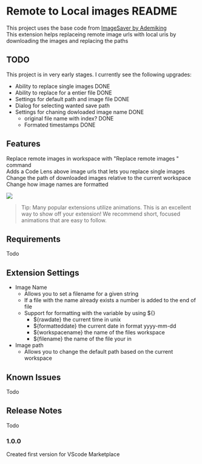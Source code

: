 # Remote to Local images README
This project uses the base code from [ImageSaver by Ademiking](https://github.com/Ademking/imgsaver) <br>
This extension helps replaceing remote image urls with local uris by downloading the images and replacing the paths

## TODO

This project is in very early stages. I currently see the following upgrades:
- Ability to replace single images DONE
- Ability to replace for a entier file DONE
- Settings for default path and image file DONE
- Dialog for selecting wanted save path
- Settings for chaning dowloaded image name DONE
  - original file name with index? DONE
  - Formated timestamps DONE

## Features

Replace remote images in workspace with "Replace remote images " command<br>
Adds a Code Lens above image urls that lets you replace single images <br>
Change the path of downloaded images relative to the current workspace<br>
Change how image names are formatted 

![](images/remoteimagesevcode.webp)
> Tip: Many popular extensions utilize animations. This is an excellent way to show off your extension! We recommend short, focused animations that are easy to follow.

## Requirements

Todo
## Extension Settings


- Image Name 
  - Allows you to set a filename for a given string 
  - If a file with the name already exists a number is added to the end of file
  - Support for formatting with the variable by using ${}
    - ${rawdate} the current time in unix
    - ${formatteddate} the current date in format yyyy-mm-dd
    - ${workspacename} the name of the files workspace
    - ${filename} the name of the file your in
- Image path
  - Allows you to change the default path based on the current workspace

## Known Issues

Todo

## Release Notes

Todo

### 1.0.0

Created first version for VScode Marketplace

